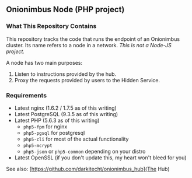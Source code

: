 ## Onionimbus Node (PHP project)

### What This Repository Contains

This repository tracks the code that runs the endpoint of an Onionimbus cluster.
Its name refers to a node in a network. *This is not a Node-JS project.*

A node has two main purposes:

 1. Listen to instructions provided by the hub.
 2. Proxy the requests provided by users to the Hidden Service.

### Requirements

* Latest nginx (1.6.2 / 1.7.5 as of this writing)
* Latest PostgreSQL (9.3.5 as of this writing)
* Latest PHP (5.6.3 as of this writing)
  * `php5-fpm` for nginx
  * `php5-pgsql` for postgresql
  * `php5-cli` for most of the actual functionality
  * `php5-mcrypt`
  * `php5-json` or `php5-common` depending on your distro
* Latest OpenSSL (if you don't update this, my heart won't bleed for you)

See also: [https://github.com/darkitecht/onionimbus_hub](The Hub)